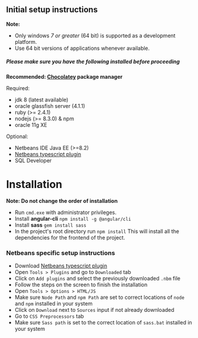## Initial setup instructions

**Note:**
  - Only windows _7 or greater_ (64 bit) is supported as a development platform.
  - Use 64 bit versions of applications whenever available.

##### Please make sure you have the following installed before proceeding
**Recommended: [Chocolatey](https://chocolatey.org/) package manager**

Required:
  - jdk 8 (latest available)
  - oracle glassfish server (4.1.1)
  - ruby (>= 2.4.1)
  - nodejs (>= 8.3.0) & npm
  - oracle 11g XE

Optional:
  - Netbeans IDE Java EE (>=8.2)
  - [Netbeans typescript plugin](https://github.com/Everlaw/nbts/releases)
  - SQL Developer

# Installation
**Note: Do not change the order of installation**
  - Run `cmd.exe` with administrator privileges.
  - Install **angular-cli**
    `npm install -g @angular/cli`
  - Install **sass**
    `gem install sass`
  - In the project's root directory run
    `npm install`
    This will install all the dependencies for the frontend of the project.

### Netbeans specific setup instructions
  - Download [Netbeans typescript plugin](https://github.com/Everlaw/nbts/releases)
  - Open `Tools > Plugins` and go to `Downloaded` tab
  - Click on `Add plugins` and select the previously downloaded `.nbm` file
  - Follow the steps on the screen to finish the installation
  - Open `Tools > Options > HTML/JS`
  - Make sure `Node Path` and `npm Path` are set to correct locations of `node` and `npm` installed in your system
  - Click on `Download` next to `Sources` input if not already downloaded
  - Go to `CSS Preprocessors` tab
  - Make sure `Sass path` is set to the correct location of `sass.bat` installed in your system

